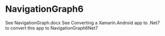 # NavigationGraph6
See NavigationGraph.docx
See Converting a Xamarin.Android app to .Net7 to convert this app to NavigationGraph6Net7
